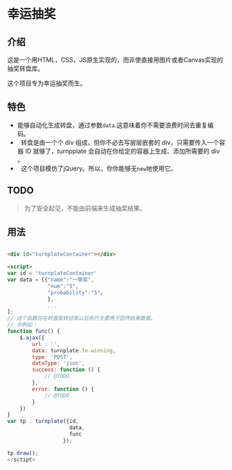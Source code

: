 # 幸运抽奖

## 介绍

这是一个用HTML，CSS，JS原生实现的，而非使直接用图片或者Canvas实现的抽奖转盘库。

这个项目专为幸运抽奖而生。

## 特色
+   能够自动化生成转盘，通过参数`data`.这意味着你不需要浪费时间去重复编码。
+   转盘是由一个个 div 组成，但你不必去写层层嵌套的 div，只需要传入一个容器 ID 就够了，turnpplate 会自动在你给定的容器上生成、添加所需要的 div 。
+   这个项目模仿了jQuery。所以，你你能够无`new`地使用它。

## TODO

>为了安全起见，不能由前端来生成抽奖结果。

## 用法

```html

<div id="turnplateContainer"></div>

<script>
var id = 'turnplateContainer'
var data = [{"name":"一等奖",
             "num":"5",
             "probability":"5"，
             },
             ...
];
// 这个函数将在转盘旋转结束以后执行主要用于回传结果数据。
// 示例如：
function func() {
    $.ajax({
        url : '',
        data: turnplate.fn.winning,
        type: 'POST',
        dataType: 'json',
        success: function () {
            // @TODO
        },
        error: function () {
            // @TODO
        }
    })
}
var tp . turnplate({id,
                    data,
                    func
                  });

tp.draw();
</sctipt>
```

